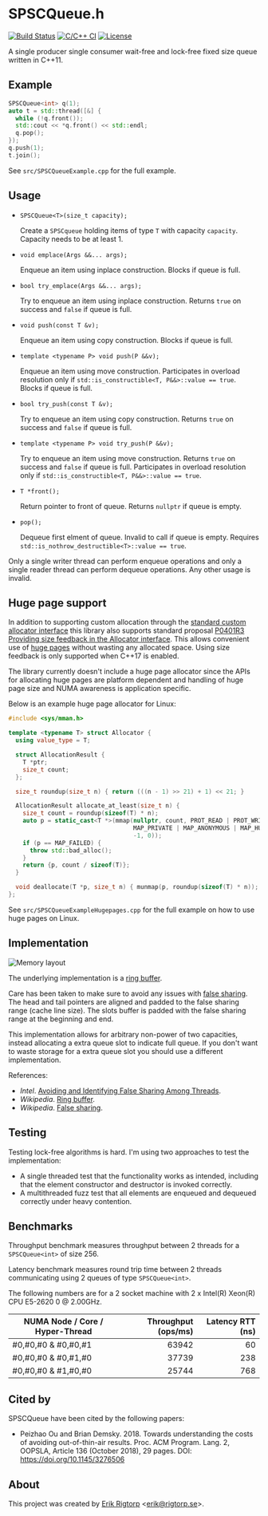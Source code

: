 # SPSCQueue.h

[![Build Status](https://travis-ci.org/rigtorp/SPSCQueue.svg?branch=master)](https://travis-ci.org/rigtorp/SPSCQueue)
[![C/C++ CI](https://github.com/rigtorp/SPSCQueue/workflows/C/C++%20CI/badge.svg)](https://github.com/rigtorp/SPSCQueue/actions)
[![License](https://img.shields.io/badge/license-MIT-blue.svg)](https://raw.githubusercontent.com/rigtorp/SPSCQueue/master/LICENSE)

A single producer single consumer wait-free and lock-free fixed size
queue written in C++11.

## Example

```cpp
SPSCQueue<int> q(1);
auto t = std::thread([&] {
  while (!q.front());
  std::cout << *q.front() << std::endl;
  q.pop();
});
q.push(1);
t.join();
```

See `src/SPSCQueueExample.cpp` for the full example.

## Usage

- `SPSCQueue<T>(size_t capacity);`

  Create a `SPSCqueue` holding items of type `T` with capacity
  `capacity`. Capacity needs to be at least 1.

- `void emplace(Args &&... args);`

  Enqueue an item using inplace construction. Blocks if queue is full.

- `bool try_emplace(Args &&... args);`

  Try to enqueue an item using inplace construction. Returns `true` on
  success and `false` if queue is full.

- `void push(const T &v);`

  Enqueue an item using copy construction. Blocks if queue is full.
  
- `template <typename P> void push(P &&v);`

  Enqueue an item using move construction. Participates in overload
  resolution only if `std::is_constructible<T, P&&>::value == true`.
  Blocks if queue is full.

- `bool try_push(const T &v);`

  Try to enqueue an item using copy construction. Returns `true` on
  success and `false` if queue is full.
  
- `template <typename P> void try_push(P &&v);`

  Try to enqueue an item using move construction. Returns `true` on
  success and `false` if queue is full. Participates in overload
  resolution only if `std::is_constructible<T, P&&>::value == true`.

- `T *front();`

  Return pointer to front of queue. Returns `nullptr` if queue is
  empty.

- `pop();`

  Dequeue first elment of queue. Invalid to call if queue is
  empty. Requires `std::is_nothrow_destructible<T>::value == true`.

Only a single writer thread can perform enqueue operations and only a
single reader thread can perform dequeue operations. Any other usage
is invalid.

## Huge page support

In addition to supporting custom allocation through the [standard custom
allocator interface](https://en.cppreference.com/w/cpp/named_req/Allocator) this
library also supports standard proposal [P0401R3 Providing size feedback in the
Allocator
interface](http://www.open-std.org/jtc1/sc22/wg21/docs/papers/2020/p0401r3.html).
This allows convenient use of [huge
pages](https://www.kernel.org/doc/html/latest/admin-guide/mm/hugetlbpage.html)
without wasting any allocated space. Using size feedback is only supported when
C++17 is enabled.

The library currently doesn't include a huge page allocator since the APIs for
allocating huge pages are platform dependent and handling of huge page size and
NUMA awareness is application specific. 

Below is an example huge page allocator for Linux:
```cpp
#include <sys/mman.h>

template <typename T> struct Allocator {
  using value_type = T;

  struct AllocationResult {
    T *ptr;
    size_t count;
  };

  size_t roundup(size_t n) { return (((n - 1) >> 21) + 1) << 21; }

  AllocationResult allocate_at_least(size_t n) {
    size_t count = roundup(sizeof(T) * n);
    auto p = static_cast<T *>(mmap(nullptr, count, PROT_READ | PROT_WRITE,
                                   MAP_PRIVATE | MAP_ANONYMOUS | MAP_HUGETLB,
                                   -1, 0));
    if (p == MAP_FAILED) {
      throw std::bad_alloc();
    }
    return {p, count / sizeof(T)};
  }

  void deallocate(T *p, size_t n) { munmap(p, roundup(sizeof(T) * n)); }
};
```

See `src/SPSCQueueExampleHugepages.cpp` for the full example on how to use huge
pages on Linux.

## Implementation

![Memory layout](https://github.com/rigtorp/SPSCQueue/blob/master/spsc.png)

The underlying implementation is a
[ring buffer](https://en.wikipedia.org/wiki/Circular_buffer). 

Care has been taken to make sure to avoid any issues with
[false sharing](https://en.wikipedia.org/wiki/False_sharing). The head
and tail pointers are aligned and padded to the false sharing range
(cache line size). The slots buffer is padded with
the false sharing range at the beginning and end.

This implementation allows for arbitrary non-power of two capacities, instead
allocating a extra queue slot to indicate full queue. If you don't want to waste
storage for a extra queue slot you should use a different implementation.

References:

- *Intel*. [Avoiding and Identifying False Sharing Among Threads](https://software.intel.com/en-us/articles/avoiding-and-identifying-false-sharing-among-threads).
- *Wikipedia*. [Ring buffer](https://en.wikipedia.org/wiki/Circular_buffer).
- *Wikipedia*. [False sharing](https://en.wikipedia.org/wiki/False_sharing).

## Testing

Testing lock-free algorithms is hard. I'm using two approaches to test
the implementation:

- A single threaded test that the functionality works as intended,
  including that the element constructor and destructor is invoked
  correctly.
- A multithreaded fuzz test that all elements are enqueued and
  dequeued correctly under heavy contention.

## Benchmarks

Throughput benchmark measures throughput between 2 threads for a
`SPSCQueue<int>` of size 256.

Latency benchmark measures round trip time between 2 threads
communicating using 2 queues of type `SPSCQueue<int>`.

The following numbers are for a 2 socket machine with 2 x Intel(R)
Xeon(R) CPU E5-2620 0 @ 2.00GHz.
 
| NUMA Node / Core / Hyper-Thread | Throughput (ops/ms) | Latency RTT (ns) |
| ------------------------------- | ------------------: | ---------------: |
| #0,#0,#0 & #0,#0,#1             |               63942 |               60 |
| #0,#0,#0 & #0,#1,#0             |               37739 |              238 |
| #0,#0,#0 & #1,#0,#0             |               25744 |              768 |

## Cited by

SPSCQueue have been cited by the following papers:
- Peizhao Ou and Brian Demsky. 2018. Towards understanding the costs of avoiding
  out-of-thin-air results. Proc. ACM Program. Lang. 2, OOPSLA, Article 136
  (October 2018), 29 pages. DOI: https://doi.org/10.1145/3276506 

## About

This project was created by [Erik Rigtorp](http://rigtorp.se)
<[erik@rigtorp.se](mailto:erik@rigtorp.se)>.
